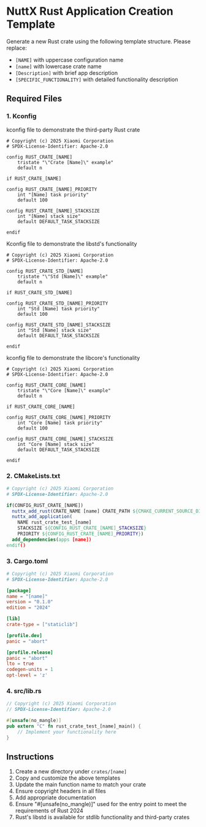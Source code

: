 # NuttX Rust Application Creation Template

Generate a new Rust crate using the following template structure. Please replace:
- `[NAME]` with uppercase configuration name
- `[name]` with lowercase crate name
- `[Description]` with brief app description
- `[SPECIFIC_FUNCTIONALITY]` with detailed functionality description

## Required Files

### 1. Kconfig

kconfig file to demonstrate the third-party Rust crate
```kconfig
# Copyright (c) 2025 Xiaomi Corporation
# SPDX-License-Identifier: Apache-2.0

config RUST_CRATE_[NAME]
	tristate "\"Crate [Name]\" example"
	default n

if RUST_CRATE_[NAME]

config RUST_CRATE_[NAME]_PRIORITY
	int "[Name] task priority"
	default 100

config RUST_CRATE_[NAME]_STACKSIZE
	int "[Name] stack size"
	default DEFAULT_TASK_STACKSIZE

endif
```

Kconfig file to demonstrate the libstd's functionality
```kconfig
# Copyright (c) 2025 Xiaomi Corporation
# SPDX-License-Identifier: Apache-2.0

config RUST_CRATE_STD_[NAME]
	tristate "\"Std [Name]\" example"
	default n

if RUST_CRATE_STD_[NAME]

config RUST_CRATE_STD_[NAME]_PRIORITY
	int "Std [Name] task priority"
	default 100

config RUST_CRATE_STD_[NAME]_STACKSIZE
	int "Std [Name] stack size"
	default DEFAULT_TASK_STACKSIZE

endif
```

kconfig file to demonstrate the libcore's functionality
```kconfig
# Copyright (c) 2025 Xiaomi Corporation
# SPDX-License-Identifier: Apache-2.0

config RUST_CRATE_CORE_[NAME]
	tristate "\"Core [Name]\" example"
	default n

if RUST_CRATE_CORE_[NAME]

config RUST_CRATE_CORE_[NAME]_PRIORITY
	int "Core [Name] task priority"
	default 100

config RUST_CRATE_CORE_[NAME]_STACKSIZE
	int "Core [Name] stack size"
	default DEFAULT_TASK_STACKSIZE

endif
```

### 2. CMakeLists.txt
```cmake
# Copyright (c) 2025 Xiaomi Corporation
# SPDX-License-Identifier: Apache-2.0

if(CONFIG_RUST_CRATE_[NAME])
  nuttx_add_rust(CRATE_NAME [name] CRATE_PATH ${CMAKE_CURRENT_SOURCE_DIR})
  nuttx_add_application(
    NAME rust_crate_test_[name]
    STACKSIZE ${CONFIG_RUST_CRATE_[NAME]_STACKSIZE}
    PRIORITY ${CONFIG_RUST_CRATE_[NAME]_PRIORITY})
  add_dependencies(apps [name])
endif()
```

### 3. Cargo.toml
```toml
# Copyright (c) 2025 Xiaomi Corporation
# SPDX-License-Identifier: Apache-2.0

[package]
name = "[name]"
version = "0.1.0"
edition = "2024"

[lib]
crate-type = ["staticlib"]

[profile.dev]
panic = "abort"

[profile.release]
panic = "abort"
lto = true
codegen-units = 1
opt-level = 'z'
```

### 4. src/lib.rs
```rust
// Copyright (c) 2025 Xiaomi Corporation
// SPDX-License-Identifier: Apache-2.0

#[unsafe(no_mangle)]
pub extern "C" fn rust_crate_test_[name]_main() {
    // Implement your functionality here
}
```

## Instructions

1. Create a new directory under `crates/[name]`
2. Copy and customize the above templates
3. Update the main function name to match your crate
4. Ensure copyright headers in all files
5. Add appropriate documentation
6. Ensure "#[unsafe(no_mangle)]" used for the entry point to meet the requirements of Rust 2024
7. Rust's libstd is available for stdlib functionality and third-party crates